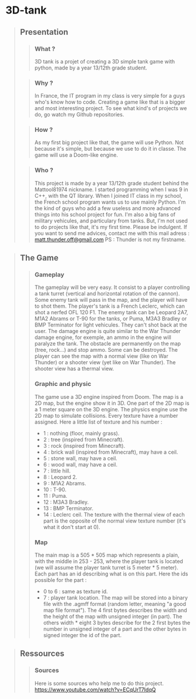 # 3D-tank
> ## Presentation
>> ### What ?
>> 3D tank is a projet of creating a 3D simple tank game with python, made by a year 13/12th grade student.
>
>> ### Why ?
>> In France, the IT program in my class is very simple for a guys who's know how to code.
>> Creating a game like that is a bigger and most interesting project.
>> To see what kind's of projects we do, go watch my Github repositories.
>
>> ### How ?
>> As my first big project like that, the game will use Python.
>> Not because it's simple, but because we use to do it in classe.
>> The game will use a Doom-like engine.
>
>> ### Who ?
>> This project is made by a year 13/12th grade student behind the Mattool81974 nickname.
>> I started programming when I was 9 in C++, with the QT library.
>> When I joined IT class in my school, the French school program wants us to use mainly Python.
>> I'm the kind of guys who add a few useless and more advanced things into his school project for fun.
>> I'm also a big fans of military vehicules, and particulary from tanks.
>> But, I'm not used to do projects like that, it's my first time. Please be indulgent.
>> If you want to send me advices, contact me with this mail adress : matt.thunder.off@gmail.com
>> PS : Thunder is not my firstname.

> ## The Game
>> ### Gameplay
>> The gameplay will be very easy. It consist to a player controlling a tank turret (vertical and horizontal rotation of the cannon).
>> Some enemy tank will pass in the map, and the player will have to shot them. The player's tank is a French Leclerc, which can shot a nerfed OFL 120 F1.
>> The enemy tank can be Leopard 2A7, M1A2 Abrams or T-90 for the tanks, or Puma, M3A3 Bradley or BMP Terminator for light vehicules. They can't shot back at the user.
>> The damage engine is quite similar to the War Thunder damage engine, for exemple, an ammo in the engine will paralyze the tank.
>> The obstacle are permanently on the map (tree, rock...) and stop ammo. Some can be destroyed.
>> The player can see the map with a normal view (like on War Thunder) or a shooter view (yet like on War Thunder). The shooter view has a thermal view.
>> ### Graphic and physic
>> The game use a 3D engine inspired from Doom. The map is a 2D map, but the engine show it in 3D.
>> One part of the 2D map is a 1 meter square on the 3D engine. The physics engine use the 2D map to simulate collisions.
>> Every texture have a number assigned. Here a little list of texture and his number :
>> - 1 : nothing (floor, mainly grass).
>> - 2 : tree (inspired from Minecraft).
>> - 3 : rock (inspired from Minecraft).
>> - 4 : brick wall (inspired from Minecraft), may have a ceil.
>> - 5 : stone wall, may have a ceil.
>> - 6 : wood wall, may have a ceil.
>> - 7 : little hill.
>> - 8 : Leopard 2.
>> - 9 : M1A2 Abrams.
>> - 10 : T-90.
>> - 11 : Puma.
>> - 12 : M3A3 Bradley.
>> - 13 : BMP Terminator.
>> - 14 : Leclerc ceil.
>> The texture with the thermal view of each part is the opposite of the normal view texture number (it's what it don't start at 0).
>> ### Map
>> The main map is a 505 * 505 map which represents a plain, with the middle in 253 - 253, where the player tank is located (we will assume the player tank turret is 5 meter * 5 meter).
>> Each part has an id describing what is on this part. Here the ids possible for the part :
>> - 0 to 6 : same as texture id.
>> - 7 : player tank location.
>> The map will be stored into a binary file with the .agmff format (random letter, meaning "a good map file format").
>> The 4 first bytes describes the width and the height of the map with unsigned integer (in part).
>> The others width * eight 3 bytes describe for the 2 first bytes the number in unsigned integer of a part and the other bytes in signed integer the id of the part.

> ## Ressources
>> ### Sources
>> Here is some sources who help me to do this project.
>> https://www.youtube.com/watch?v=ECqUrT7IdqQ
